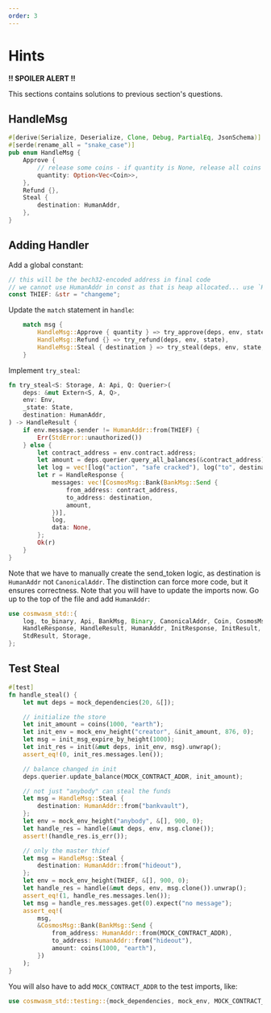 ```yaml
---
order: 3
---
```


# Hints

**!! SPOILER ALERT !!**

This sections contains solutions to previous section's questions.

## HandleMsg

```rust
#[derive(Serialize, Deserialize, Clone, Debug, PartialEq, JsonSchema)]
#[serde(rename_all = "snake_case")]
pub enum HandleMsg {
    Approve {
        // release some coins - if quantity is None, release all coins in balance
        quantity: Option<Vec<Coin>>,
    },
    Refund {},
    Steal {
        destination: HumanAddr,
    },
}
```

## Adding Handler

Add a global constant:

```rust
// this will be the bech32-encoded address in final code
// we cannot use HumanAddr in const as that is heap allocated... use `HumanAddr::from() later
const THIEF: &str = "changeme";
```

Update the `match` statement in `handle`:

```rust
    match msg {
        HandleMsg::Approve { quantity } => try_approve(deps, env, state, quantity),
        HandleMsg::Refund {} => try_refund(deps, env, state),
        HandleMsg::Steal { destination } => try_steal(deps, env, state, destination),
    }
```

Implement `try_steal`:

```rust
fn try_steal<S: Storage, A: Api, Q: Querier>(
    deps: &mut Extern<S, A, Q>,
    env: Env,
    _state: State,
    destination: HumanAddr,
) -> HandleResult {
    if env.message.sender != HumanAddr::from(THIEF) {
        Err(StdError::unauthorized())
    } else {
        let contract_address = env.contract.address;
        let amount = deps.querier.query_all_balances(&contract_address)?;
        let log = vec![log("action", "safe cracked"), log("to", destination.as_str())];
        let r = HandleResponse {
            messages: vec![CosmosMsg::Bank(BankMsg::Send {
                from_address: contract_address,
                to_address: destination,
                amount,
            })],
            log,
            data: None,
        };
        Ok(r)
    }
}
```

Note that we have to manually create the send_token logic, as destination is `HumanAddr` not `CanonicalAddr`. The distinction can force more code, but it ensures correctness. Note that you will have to update the imports now. Go up to the top of the file and add `HumanAddr`:

```rust
use cosmwasm_std::{
    log, to_binary, Api, BankMsg, Binary, CanonicalAddr, Coin, CosmosMsg, Env, Extern,
    HandleResponse, HandleResult, HumanAddr, InitResponse, InitResult, Querier, StdError,
    StdResult, Storage,
};
```

## Test Steal

```rust
#[test]
fn handle_steal() {
    let mut deps = mock_dependencies(20, &[]);

    // initialize the store
    let init_amount = coins(1000, "earth");
    let init_env = mock_env_height("creator", &init_amount, 876, 0);
    let msg = init_msg_expire_by_height(1000);
    let init_res = init(&mut deps, init_env, msg).unwrap();
    assert_eq!(0, init_res.messages.len());

    // balance changed in init
    deps.querier.update_balance(MOCK_CONTRACT_ADDR, init_amount);

    // not just "anybody" can steal the funds
    let msg = HandleMsg::Steal {
        destination: HumanAddr::from("bankvault"),
    };
    let env = mock_env_height("anybody", &[], 900, 0);
    let handle_res = handle(&mut deps, env, msg.clone());
    assert!(handle_res.is_err());

    // only the master thief
    let msg = HandleMsg::Steal {
        destination: HumanAddr::from("hideout"),
    };
    let env = mock_env_height(THIEF, &[], 900, 0);
    let handle_res = handle(&mut deps, env, msg.clone()).unwrap();
    assert_eq!(1, handle_res.messages.len());
    let msg = handle_res.messages.get(0).expect("no message");
    assert_eq!(
        msg,
        &CosmosMsg::Bank(BankMsg::Send {
            from_address: HumanAddr::from(MOCK_CONTRACT_ADDR),
            to_address: HumanAddr::from("hideout"),
            amount: coins(1000, "earth"),
        })
    );
}
```

You will also have to add `MOCK_CONTRACT_ADDR` to the test imports, like:

```rust
use cosmwasm_std::testing::{mock_dependencies, mock_env, MOCK_CONTRACT_ADDR};
```
